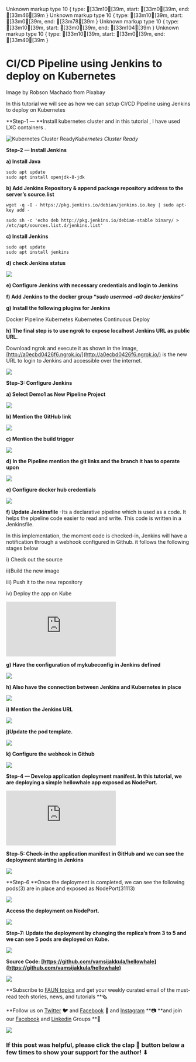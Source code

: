Unknown markup type 10 { type: [33m10[39m, start: [33m0[39m, end: [33m46[39m }
Unknown markup type 10 { type: [33m10[39m, start: [33m0[39m, end: [33m78[39m }
Unknown markup type 10 { type: [33m10[39m, start: [33m0[39m, end: [33m104[39m }
Unknown markup type 10 { type: [33m10[39m, start: [33m0[39m, end: [33m40[39m }

# CI/CD Pipeline using Jenkins to deploy on Kubernetes

Image by Robson Machado from Pixabay

In this tutorial we will see as how we can setup CI/CD Pipeline using Jenkins to deploy on Kubernetes

**Step-1 — **Install kubernetes cluster and in this tutorial , I have used LXC containers .

![Kubernetes Cluster Ready](https://cdn-images-1.medium.com/max/2000/1*Fno6orLTm_sq8w_CW-Ie0g.png)*Kubernetes Cluster Ready*

**Step-2 — Install Jenkins**

**a) Install Java**

    sudo apt update
    sudo apt install openjdk-8-jdk

**b) Add Jenkins Repository & append package repository address to the server’s source.list**

    wget -q -O - https://pkg.jenkins.io/debian/jenkins.io.key | sudo apt-key add -

    sudo sh -c 'echo deb http://pkg.jenkins.io/debian-stable binary/ > /etc/apt/sources.list.d/jenkins.list'

**c) Install Jenkins**

    sudo apt update
    sudo apt install jenkins

**d) check Jenkins status**

![](https://cdn-images-1.medium.com/max/2000/1*fT-KCn_QpBToyoeCUswXvw.png)

**e) Configure Jenkins with necessary credentials and login to Jenkins**

**f) Add Jenkins to the docker group “*sudo usermod -aG docker jenkins”***

**g) Install the following plugins for Jenkins**

Docker Pipeline 
Kubernetes 
Kubernetes Continuous Deploy

**h) The final step is to use ngrok to expose localhost Jenkins URL as public URL.**

Download ngrok and execute it as shown in the image, [http://a0ecbd0426f6.ngrok.io/](http://a0ecbd0426f6.ngrok.io/) is the new URL to login to Jenkins and accessible over the internet.

![](https://cdn-images-1.medium.com/max/2000/1*LXCvuboww1hbYHpG3tUlhQ.png)

**Step-3: Configure Jenkins**

**a) Select Demo1 as New Pipeline Project**

![](https://cdn-images-1.medium.com/max/2000/1*burAa-PDeVIz-vN5laxVeA.png)

**b) Mention the GitHub link**

![](https://cdn-images-1.medium.com/max/2000/1*q7s1fS-A30HZCyosu2CY0A.png)

**c) Mention the build trigger**

![](https://cdn-images-1.medium.com/max/2000/1*O0YitnIv8zDr4PHAnoR-9Q.png)

**d) In the Pipeline mention the git links and the branch it has to operate upon**

![](https://cdn-images-1.medium.com/max/2000/1*0G8-0QO54NH3Frv4NQPhLQ.png)

**e) Configure docker hub credentials**

![](https://cdn-images-1.medium.com/max/2000/1*HKmV8QNLR0-5wIrU6NNtHg.png)

**f) Update Jenkinsfile** -Its a declarative pipeline which is used as a code. It helps the pipeline code easier to read and write. This code is written in a Jenkinsfile.

In this implementation, the moment code is checked-in, Jenkins will have a notification through a webhook configured in Github. it follows the following stages below

i) Check out the source

ii)Build the new image

iii) Push it to the new repository

iv) Deploy the app on Kube

<iframe src="https://medium.com/media/14203bf2922b90d274f7a776cc6c12c4" frameborder=0></iframe>

**g) Have the configuration of mykubeconfig in Jenkins defined**

![](https://cdn-images-1.medium.com/max/2000/1*EJMopE140ClNiORGW6aWNA.png)

**h) Also have the connection between Jenkins and Kubernetes in place**

![](https://cdn-images-1.medium.com/max/2000/1*ltqa57TDabFD12TOqCUEig.png)

**i) Mention the Jenkins URL**

![](https://cdn-images-1.medium.com/max/2000/1*Vgl9EEAqzy821v5DTaRMAg.png)

**j)Update the pod template.**

![](https://cdn-images-1.medium.com/max/2000/1*jtxHDVc4HTEV-8l1pSfJJg.png)

**k) Configure the webhook in Github**

![](https://cdn-images-1.medium.com/max/2000/1*1ikCTfnGJ6uHCv1cY0bzJA.png)

**Step-4 — Develop application deployment manifest. In this tutorial, we are deploying a simple hellowhale app exposed as NodePort.**

<iframe src="https://medium.com/media/82a3ef3d6c81db7ef1d76a5db4599e6f" frameborder=0></iframe>

**Step-5: Check-in the application manifest in GitHub and we can see the deployment starting in Jenkins**

![](https://cdn-images-1.medium.com/max/2504/1*4lpG9yCT_SSk4Sgnbp7_LQ.png)

**Step-6 **Once the deployment is completed, we can see the following pods(3) are in place and exposed as NodePort(31113)

![](https://cdn-images-1.medium.com/max/2000/1*IKPzJuDUnFaP07xjoHR00A.png)

**Access the deployment on NodePort.**

![](https://cdn-images-1.medium.com/max/2000/1*EaNg5NbazKvvqVlbxpWnHA.png)

**Step-7: Update the deployment by changing the replica’s from 3 to 5 and we can see 5 pods are deployed on Kube.**

![](https://cdn-images-1.medium.com/max/2000/1*1WCUrTe7sBRYq9ZHTVOnbA.png)

**Source Code: [https://github.com/vamsijakkula/hellowhale](https://github.com/vamsijakkula/hellowhale)**

![](https://cdn-images-1.medium.com/max/2000/0*Piks8Tu6xUYpF4DU)

**Subscribe to [FAUN topics](https://www.faun.dev/join?utm_source=medium.com/faun&utm_medium=medium&utm_campaign=faunmediumprebanner) and get your weekly curated email of the must-read tech stories, news, and tutorials **🗞️

**Follow us on [Twitter](https://twitter.com/joinfaun) **🐦** and [Facebook](https://www.facebook.com/faun.dev/) **👥** and [Instagram](https://instagram.com/fauncommunity/) **📷 **and join our [Facebook](https://www.facebook.com/groups/364904580892967/) and [Linkedin](https://www.linkedin.com/company/faundev) Groups **💬

![](https://cdn-images-1.medium.com/max/3000/1*_cT0_laE4iPcqW1qrbstAg.gif)

### If this post was helpful, please click the clap 👏 button below a few times to show your support for the author! ⬇

